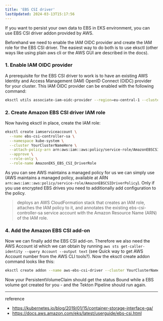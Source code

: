```yaml
---
title: 'EBS CSI driver'
lastUpdated: 2024-03-13T15:17:56
---
```


If you want to persist your own data to EBS in EKS environment, you can use EBS CSI driver addon provided by AWS.

Beforehand we need to enable the IAM OIDC provider and create the IAM role for the EBS CSI driver. The easiest way to do both is to use eksctl (other ways like using plain aws cli or the AWS GUI are described in the docs).

### 1. Enable IAM OIDC provider

A prerequisite for the EBS CSI driver to work is to have an existing AWS Identity and Access Management (IAM) OpenID Connect (OIDC) provider for your cluster. This IAM OIDC provider can be enabled with the following command:

```bash
eksctl utils associate-iam-oidc-provider --region=eu-central-1 --cluster=YourClusterNameHere --approve
```

### 2. Create Amazon EBS CSI driver IAM role

Now having eksctl in place, create the IAM role:

```bash
eksctl create iamserviceaccount \
  --name ebs-csi-controller-sa \
  --namespace kube-system \
  --cluster YourClusterNameHere \
  --attach-policy-arn arn:aws:iam::aws:policy/service-role/AmazonEBSCSIDriverPolicy \
  --approve \
  --role-only \
  --role-name AmazonEKS_EBS_CSI_DriverRole
```

As you can see AWS maintains a managed policy for us we can simply use (AWS maintains a managed policy, available at ARN `arn:aws:iam::aws:policy/service-role/AmazonEBSCSIDriverPolicy`). Only if you use encrypted EBS drives you need to additionally add configuration to the policy.

> deploys an AWS CloudFormation stack that creates an IAM role, attaches the IAM policy to it, and annotates the existing ebs-csi-controller-sa service account with the Amazon Resource Name (ARN) of the IAM role.

### 4. Add the Amazon EBS CSI add-on

Now we can finally add the EBS CSI add-on. Therefore we also need the AWS Account id which we can obtain by running `aws sts get-caller-identity --query Account --output text` (see Quick way to get AWS Account number from the AWS CLI tools?). Now the eksctl create addon command looks like this:

```bash
eksctl create addon --name aws-ebs-csi-driver --cluster YourClusterNameHere --service-account-role-arn arn:aws:iam::$(aws sts get-caller-identity --query Account --output text):role/AmazonEKS_EBS_CSI_DriverRole --force
```

Now your PersistentVolumeClaim should get the status Bound while a EBS volume got created for you - and the Tekton Pipeline should run again.

---
reference
- https://kubernetes.io/blog/2019/01/15/container-storage-interface-ga/
- https://docs.aws.amazon.com/eks/latest/userguide/ebs-csi.html